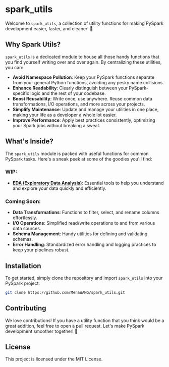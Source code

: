 # spark_utils

Welcome to `spark_utils`, a collection of utility functions for making PySpark development easier, faster, and cleaner! 🚀

## Why Spark Utils?

`spark_utils` is a dedicated module to house all those handy functions that you find yourself writing over and over again. By centralizing these utilities, you can:

- **Avoid Namespace Pollution**: Keep your PySpark functions separate from your general Python functions, avoiding any pesky name collisions.
- **Enhance Readability**: Clearly distinguish between your PySpark-specific logic and the rest of your codebase.
- **Boost Reusability**: Write once, use anywhere. Reuse common data transformations, I/O operations, and more across your projects.
- **Simplify Maintenance**: Update and manage your utilities in one place, making your life as a developer a whole lot easier.
- **Improve Performance**: Apply best practices consistently, optimizing your Spark jobs without breaking a sweat.

## What's Inside?

The `spark_utils` module is packed with useful functions for common PySpark tasks. Here's a sneak peek at some of the goodies you'll find:

### WIP:
- [**EDA (Exploratory Data Analysis)**](EDA_demo.ipynb): Essential tools to help you understand and explore your data quickly and efficiently.

### Coming Soon:
- **Data Transformations**: Functions to filter, select, and rename columns effortlessly.
- **I/O Operations**: Simplified read/write operations to and from various data sources.
- **Schema Management**: Handy utilities for defining and validating schemas.
- **Error Handling**: Standardized error handling and logging practices to keep your pipelines robust.

## Installation

To get started, simply clone the repository and import `spark_utils` into your PySpark project:

```sh
git clone https://github.com/MenaWANG/spark_utils.git
```

## Contributing
We love contributions! If you have a utility function that you think would be a great addition, feel free to open a pull request. Let's make PySpark development smoother together! 🤗

## License
This project is licensed under the MIT License.


